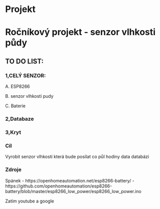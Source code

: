 # Projekt
<h1>Ročníkový projekt - senzor vlhkosti půdy</h1>
 <h2>TO DO LIST:</h2>
  <h3>1,CELÝ SENZOR:</h3>
    <p>A. ESP8266</p>
    <p>B. senzor vlhkosti pudy</p>
    <p>C. Baterie</p>

  <h3>2,Databaze</h3>
  <h3>3,Kryt</h3>
  
 <h3>Cíl</h3>
  <p>Vyrobit senzor vlhkosti která bude posílat co půl hodiny data databázi</p>

 <h3>Zdroje</h3>
  <p>Spánek - https://openhomeautomation.net/esp8266-battery/
            - https://github.com/openhomeautomation/esp8266-battery/blob/master/esp8266_low_power/esp8266_low_power.ino</p>
  <p>Zatím youtube a google</p>
